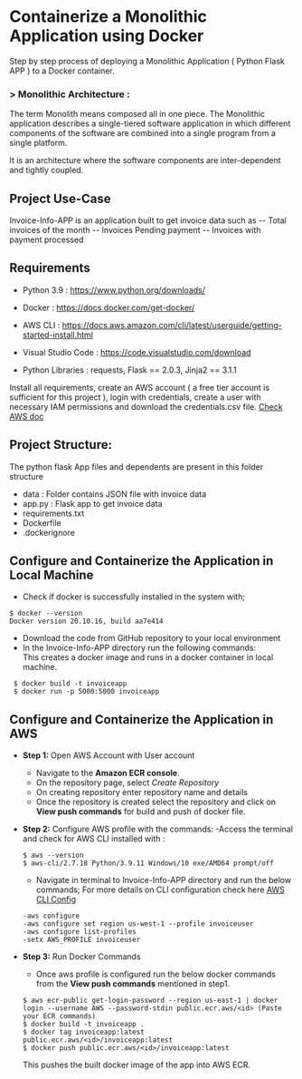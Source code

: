 # Containerize a Monolithic Application using Docker 

Step by step process of deploying a Monolithic Application ( Python Flask APP ) to a Docker container.
### > Monolithic Architecture : 

The term Monolith means composed all in one piece. The Monolithic application describes a single-tiered software application in which different components of the software are combined into a single program from a single platform.

It is an architecture where the software components are inter-dependent and tightly coupled.

## Project Use-Case
Invoice-Info-APP is an application built to get invoice data such as
-- Total invoices of the month
-- Invoices Pending payment
-- Invoices with payment processed

## Requirements

- Python 3.9 : https://www.python.org/downloads/

- Docker : https://docs.docker.com/get-docker/

- AWS CLI : https://docs.aws.amazon.com/cli/latest/userguide/getting-started-install.html

- Visual Studio Code : https://code.visualstudio.com/download

- Python Libraries : requests, Flask == 2.0.3, Jinja2 == 3.1.1

Install all requirements, create an AWS account ( a free tier account is sufficient for this project ), login with credentials, create a user with necessary IAM permissions and download the credentials.csv file. [Check AWS doc](https://docs.aws.amazon.com/IAM/latest/UserGuide/id_users_create.html)

## Project Structure:
The python flask App files and dependents are present in this folder structure
- data : Folder contains JSON file with invoice data
- app.py : Flask app to get invoice data
- requirements.txt
- Dockerfile
- .dockerignore

## Configure and Containerize the Application in Local Machine
- Check if docker is successfully installed in the system with;
```
$ docker --version
Docker version 20.10.16, build aa7e414
```
- Download the code from GitHub repository to your local environment
- In the Invoice-Info-APP directory run the following commands:  
This creates a docker image and runs in a docker container in local machine.
```
 $ docker build -t invoiceapp
 $ docker run -p 5000:5000 invoiceapp
```

## Configure and Containerize the Application in AWS
- **Step 1:** Open AWS Account with User account
  - Navigate to the **Amazon ECR console**.
  - On the repository page, select *Create Repository* 
  - On creating repository enter repository name and details
  - Once the repository is created select the repository and click on **View push commands** for build and push of docker file.
  
- **Step 2:** Configure AWS profile with the commands:
  -Access the terminal and check for AWS CLI installed with : 
  ```
  $ aws --version
  $ aws-cli/2.7.18 Python/3.9.11 Windows/10 exe/AMD64 prompt/off
  ```
  - Navigate in terminal to Invoice-Info-APP directory and run the below commands;
  For more details on CLI configuration check here [AWS CLI Config](https://docs.aws.amazon.com/cli/latest/userguide/cli-configure-quickstart.html#cli-configure-quickstart-precedence)
  ```
  -aws configure
  -aws configure set region us-west-1 --profile invoiceuser
  -aws configure list-profiles
  -setx AWS_PROFILE invoiceuser
  ```

- **Step 3:** Run Docker Commands 
  - Once aws profile is configured run the below docker commands from the **View push commands** mentioned in step1.
  ```
  $ aws ecr-public get-login-password --region us-east-1 | docker login --username AWS --password-stdin public.ecr.aws/<id> (Paste your ECR commands)
  $ docker build -t invoiceapp .
  $ docker tag invoiceapp:latest public.ecr.aws/<id>/invoiceapp:latest
  $ docker push public.ecr.aws/<id>/invoiceapp:latest
  ```
  This pushes the built docker image of the app into AWS ECR.





